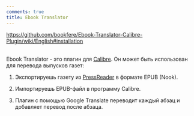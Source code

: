 ```yaml
---
comments: true
title: Ebook Translator
---
```


<https://github.com/bookfere/Ebook-Translator-Calibre-Plugin/wiki/English#installation>
<br><br>

Ebook Translator - это плагин для [Calibre](https://download.calibre-ebook.com/4.23.0/). Он может быть использован для перевода выпусков газет:

1) Экспортируешь газету из [PressReader](https://www-pressreader-com.i.ezproxy.nypl.org/en/catalog) в формате EPUB (Nook).

2) Импортируешь EPUB-файл в программу Calibre.

3) Плагин с помощью Google Translate переводит каждый абзац и добавляет перевод после абзаца.